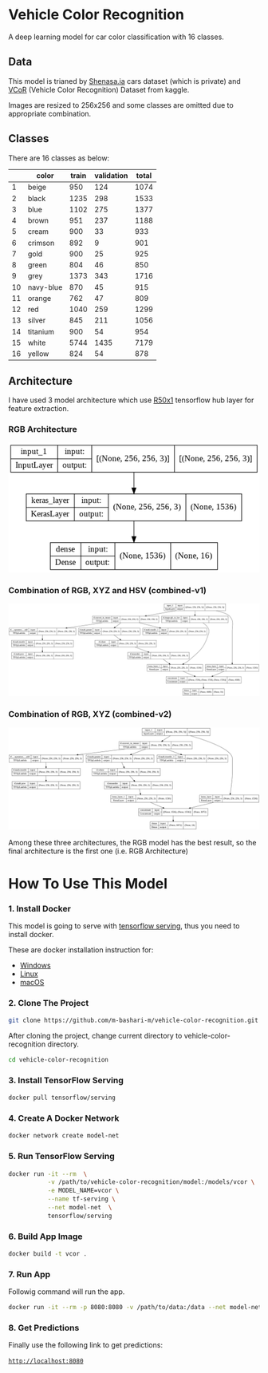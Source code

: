 # Vehicle Color Recognition
A deep learning model for car color classification with 16 classes.


## Data
This model is trianed by [Shenasa.ia](https://shenasa-ai.ir/) cars dataset (which is private) and [VCoR](https://www.kaggle.com/datasets/landrykezebou/vcor-vehicle-color-recognition-dataset) (Vehicle Color Recognition) Dataset from kaggle.

Images are resized to 256x256 and some classes are omitted due to appropriate combination.

## Classes
There are 16 classes as below:

|      |color    |train|validation|total|
|------|---------|-----|----------|-----|
|1     |beige    |950  |124       |1074 |
|2     |black    |1235 |298       |1533 |
|3     |blue     |1102 |275       |1377 |
|4     |brown    |951  |237       |1188 |
|5     |cream    |900  |33        |933  |
|6     |crimson  |892  |9         |901  |
|7     |gold     |900  |25        |925  |
|8     |green    |804  |46        |850  |
|9     |grey     |1373 |343       |1716 |
|10    |navy-blue|870  |45        |915  |
|11    |orange   |762  |47        |809  |
|12    |red      |1040 |259       |1299 |
|13    |silver   |845  |211       |1056 |
|14    |titanium |900  |54        |954  |
|15    |white    |5744 |1435      |7179 |
|16    |yellow   |824  |54        |878  |


## Architecture
I have used 3 model architecture which use [R50x1](https://tfhub.dev/google/bit/s-r50x1/1) tensorflow hub layer for feature extraction. 

### RGB Architecture
<img src="images/architectures/rgb.png"
     alt="Markdown Monster icon"/>

### Combination of RGB, XYZ and HSV (combined-v1)
<img src="images/architectures/combined-v1.png"
     alt="Markdown Monster icon"/>

### Combination of RGB, XYZ (combined-v2)
<img src="images/architectures/combined-v2.png"
     alt="Markdown Monster icon"/>


Among these three architectures, the RGB model has the best result, so the final architecture is the first one (i.e. RGB Architecture)


# How To Use This Model
### 1. Install Docker
This model is going to serve with [tensorflow serving](https://www.tensorflow.org/tfx/guide/serving), thus you need to install docker.

These are docker installation instruction for:
* [Windows ](https://docs.docker.com/desktop/windows/install/)
* [Linux](https://docs.docker.com/desktop/linux/install/)
* [macOS](https://docs.docker.com/desktop/mac/install/)

### 2. Clone The Project
```bash
git clone https://github.com/m-bashari-m/vehicle-color-recognition.git
```
After cloning the project, change current directory to vehicle-color-recognition directory.
```bash
cd vehicle-color-recognition
```

### 3. Install TensorFlow Serving

```bash
docker pull tensorflow/serving
```
### 4. Create A Docker Network
```bash
docker network create model-net
```
### 5. Run TensorFlow Serving
```bash
docker run -it --rm  \
           -v /path/to/vehicle-color-recognition/model:/models/vcor \
           -e MODEL_NAME=vcor \
           --name tf-serving \
           --net model-net  \
           tensorflow/serving
```

### 6. Build App Image
```bash
docker build -t vcor .
```
### 7. Run App
Followig command will run the app.
```bash
docker run -it --rm -p 8080:8080 -v /path/to/data:/data --net model-net vcor
```

### 8. Get Predictions
Finally use the following link to get predictions:

[`http://localhost:8080`](http://localhost:8080)
